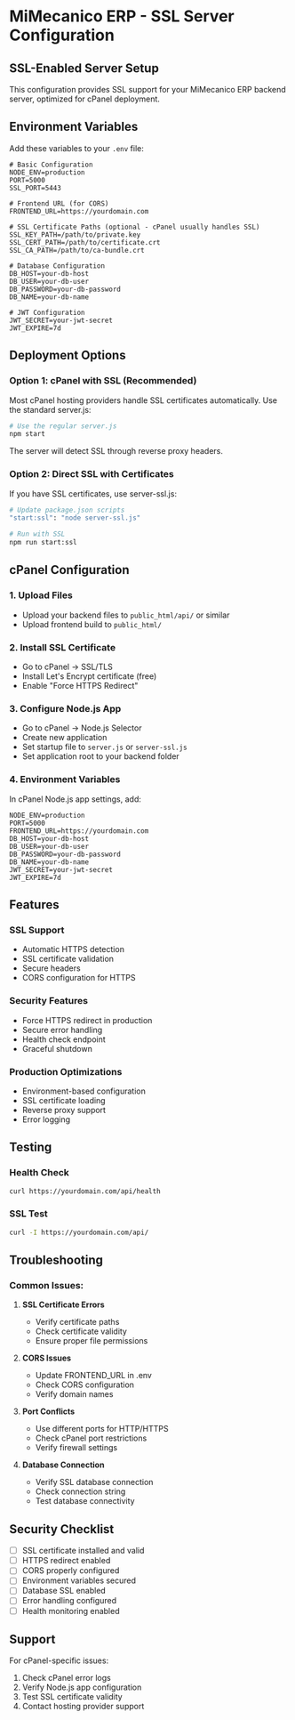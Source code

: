 # MiMecanico ERP - SSL Server Configuration

## SSL-Enabled Server Setup

This configuration provides SSL support for your MiMecanico ERP backend server, optimized for cPanel deployment.

## Environment Variables

Add these variables to your `.env` file:

```env
# Basic Configuration
NODE_ENV=production
PORT=5000
SSL_PORT=5443

# Frontend URL (for CORS)
FRONTEND_URL=https://yourdomain.com

# SSL Certificate Paths (optional - cPanel usually handles SSL)
SSL_KEY_PATH=/path/to/private.key
SSL_CERT_PATH=/path/to/certificate.crt
SSL_CA_PATH=/path/to/ca-bundle.crt

# Database Configuration
DB_HOST=your-db-host
DB_USER=your-db-user
DB_PASSWORD=your-db-password
DB_NAME=your-db-name

# JWT Configuration
JWT_SECRET=your-jwt-secret
JWT_EXPIRE=7d
```

## Deployment Options

### Option 1: cPanel with SSL (Recommended)
Most cPanel hosting providers handle SSL certificates automatically. Use the standard server.js:

```bash
# Use the regular server.js
npm start
```

The server will detect SSL through reverse proxy headers.

### Option 2: Direct SSL with Certificates
If you have SSL certificates, use server-ssl.js:

```bash
# Update package.json scripts
"start:ssl": "node server-ssl.js"

# Run with SSL
npm run start:ssl
```

## cPanel Configuration

### 1. Upload Files
- Upload your backend files to `public_html/api/` or similar
- Upload frontend build to `public_html/`

### 2. Install SSL Certificate
- Go to cPanel → SSL/TLS
- Install Let's Encrypt certificate (free)
- Enable "Force HTTPS Redirect"

### 3. Configure Node.js App
- Go to cPanel → Node.js Selector
- Create new application
- Set startup file to `server.js` or `server-ssl.js`
- Set application root to your backend folder

### 4. Environment Variables
In cPanel Node.js app settings, add:
```
NODE_ENV=production
PORT=5000
FRONTEND_URL=https://yourdomain.com
DB_HOST=your-db-host
DB_USER=your-db-user
DB_PASSWORD=your-db-password
DB_NAME=your-db-name
JWT_SECRET=your-jwt-secret
JWT_EXPIRE=7d
```

## Features

### SSL Support
- Automatic HTTPS detection
- SSL certificate validation
- Secure headers
- CORS configuration for HTTPS

### Security Features
- Force HTTPS redirect in production
- Secure error handling
- Health check endpoint
- Graceful shutdown

### Production Optimizations
- Environment-based configuration
- SSL certificate loading
- Reverse proxy support
- Error logging

## Testing

### Health Check
```bash
curl https://yourdomain.com/api/health
```

### SSL Test
```bash
curl -I https://yourdomain.com/api/
```

## Troubleshooting

### Common Issues:

1. **SSL Certificate Errors**
   - Verify certificate paths
   - Check certificate validity
   - Ensure proper file permissions

2. **CORS Issues**
   - Update FRONTEND_URL in .env
   - Check CORS configuration
   - Verify domain names

3. **Port Conflicts**
   - Use different ports for HTTP/HTTPS
   - Check cPanel port restrictions
   - Verify firewall settings

4. **Database Connection**
   - Verify SSL database connection
   - Check connection string
   - Test database connectivity

## Security Checklist

- [ ] SSL certificate installed and valid
- [ ] HTTPS redirect enabled
- [ ] CORS properly configured
- [ ] Environment variables secured
- [ ] Database SSL enabled
- [ ] Error handling configured
- [ ] Health monitoring enabled

## Support

For cPanel-specific issues:
1. Check cPanel error logs
2. Verify Node.js app configuration
3. Test SSL certificate validity
4. Contact hosting provider support
